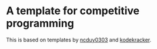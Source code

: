 # A template for competitive programming

This is based on templates by [ncduy0303](https://ncduy0303.github.io/Competitive-Programming/) and [kodekracker](https://gist.github.com/kodekracker/e09f9d23573f117a5db0).
